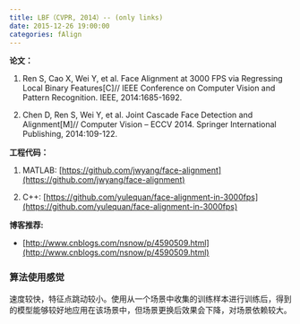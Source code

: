 ```yaml
---
title: LBF（CVPR, 2014）-- (only links)
date: 2015-12-26 19:00:00
categories: fAlign
---
```


<script type="text/javascript" src="http://cdn.mathjax.org/mathjax/latest/MathJax.js?config=default"></script>

<strong>论文：</strong> 

1. Ren S, Cao X, Wei Y, et al. Face Alignment at 3000 FPS via Regressing Local Binary Features[C]// IEEE Conference on Computer Vision and Pattern Recognition. IEEE, 2014:1685-1692.

2. Chen D, Ren S, Wei Y, et al. Joint Cascade Face Detection and Alignment[M]// Computer Vision – ECCV 2014. Springer International Publishing, 2014:109-122.
	 
<strong>工程代码：</strong>

1. MATLAB: [https://github.com/jwyang/face-alignment](https://github.com/jwyang/face-alignment)

2. C++: [https://github.com/yulequan/face-alignment-in-3000fps](https://github.com/yulequan/face-alignment-in-3000fps)

<strong>博客推荐: </strong>

* [http://www.cnblogs.com/nsnow/p/4590509.html](http://www.cnblogs.com/nsnow/p/4590509.html)

### 算法使用感觉

   速度较快，特征点跳动较小。使用从一个场景中收集的训练样本进行训练后，得到的模型能够较好地应用在该场景中，但场景更换后效果会下降，对场景依赖较大。

       
